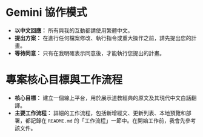 # Gemini 協作模式

- **以中文回應：** 所有與我的互動都請使用繁體中文。
- **提出方案：** 在進行任何檔案修改、執行指令或重大操作之前，請先提出您的計畫。
- **等待同意：** 只有在我明確表示同意後，才能執行您提出的計畫。

# 專案核心目標與工作流程

- **核心目標：** 建立一個線上平台，用於展示道教經典的原文及其現代中文白話翻譯。
- **主要工作流程：** 詳細的工作流程，包括新增經文、更新列表、本地預覽和部署，都記錄在 `README.md` 的「工作流程」一節中。在開始工作前，我會先參考該文件。